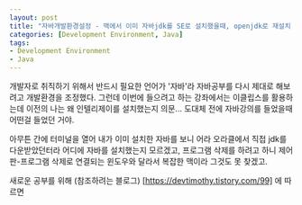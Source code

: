 ```yaml
---
layout: post
title: "자바개발환경설정 - 맥에서 이미 자바jdk를 SE로 설치했을때, openjdk로 재설치 하는 방법"
categories: [Development Environment, Java]
tags: 
- Development Environment
- Java
---
```


개발자로 취직하기 위해서 반드시 필요한 언어가 '자바'라 자바공부를 다시 제대로 해보려고 개발환경을 조정했다. 
그런데 이번에 들으려고 하는 강좌에서는 이클립스를 활용하는데 이전의 나는 왜 인텔리제이를 설치했는지 의문... 
도대체 전에 자바강의를 들었을때 어떤걸 들었던 거야. 

아무튼 간에 터미널을 열어 내가 이미 설치한 자바를 보니 어라 오라클에서 직접 jdk를 다운받았던터라 어디에 자바를 설치했는지 모르겠고, 프로그램 삭제를 하려고 하니 제어판-프로그램 삭제로 연결되는 윈도우와 달라서 복잡한 맥이라 그것도 못 찾겠고.

새로운 공부를 위해 (참조하려는 블로그) [https://devtimothy.tistory.com/99] 에 따르면
